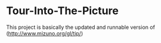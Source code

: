 # Tour-Into-The-Picture

This project is basically the updated and runnable version of (http://www.mizuno.org/gl/tip/)

